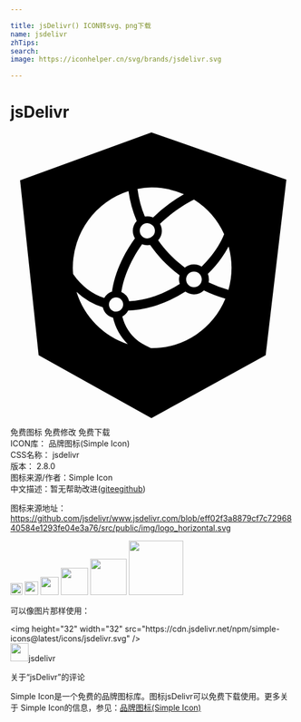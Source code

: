 ```yaml
---

title: jsDelivr() ICON转svg、png下载
name: jsdelivr
zhTips: 
search: 
image: https://iconhelper.cn/svg/brands/jsdelivr.svg

---
```


# jsDelivr  <small style="font-size: 60%;font-weight: 100"></small>

<div id="svg" class="svg-wrap">
<svg role="img" viewBox="0 0 24 24" xmlns="http://www.w3.org/2000/svg"><title>jsDelivr icon</title><path d="M11.851 0L.811 4.02l1.56 14.7L11.85 24l9.6-5.28 1.74-14.76zm.062 4.622a6.668 6.75 0 0 1 2.666.572 12.507 12.507 0 0 0-2.59 1.95c-.045-.02-.092-.031-.138-.045a1.181 1.181 0 0 0-.346-.056c-.071 0-.141.01-.21.021a8.91 8.91 0 0 1-.615-2.318 6.668 6.75 0 0 1 1.171-.122 6.668 6.75 0 0 1 .062-.002zm-1.99.312a9.763 9.763 0 0 0 .69 2.504 1.213 1.213 0 0 0-.328.825 1.202 1.202 0 0 0 .18.63c-.937 1.294-1.656 2.803-1.905 4.31-.01.056-.013.11-.02.166-.282.09-.515.284-.656.54-.987-.333-1.885-.968-2.615-2.022a6.668 6.75 0 0 1-.026-.515 6.668 6.75 0 0 1 4.68-6.438zm5.507.709a6.668 6.75 0 0 1 2.53 2.9c-.377.953-1.049 1.892-1.893 2.727a1.242 1.242 0 0 0-.644-.184 1.243 1.243 0 0 0-.768.27c-.462-.354-.91-.737-1.318-1.168-.333-.35-.637-.73-.921-1.123.19-.215.31-.494.31-.802 0-.212-.061-.41-.159-.586 1.058-1.008 2.112-1.67 2.863-2.034zm-3.925 1.982a.624.624 0 0 1 .346.114.624.624 0 0 1 .292.524.624.624 0 0 1-.292.524.626.626 0 0 1-.346.113.634.634 0 0 1-.638-.637c0-.355.283-.638.638-.638zm-.441 1.771a1.205 1.205 0 0 0 .675.062c.036.05.075.097.112.148a11.438 11.438 0 0 0 .921 1.119 12.103 12.103 0 0 0 1.446 1.277c-.032.11-.054.224-.054.342a1.236 1.236 0 0 0 .066.38 9.91 9.91 0 0 1-2.118 1.042c-.087.029-.173.052-.261.078a7.735 7.735 0 0 1-1.87.332 1.15 1.15 0 0 0-.66-.773c.004-.024.005-.049.01-.073.219-1.333.873-2.73 1.733-3.934zm7.272.19a6.668 6.75 0 0 1 .245 1.786 6.668 6.75 0 0 1-.259 1.856 9.993 9.993 0 0 1-1.666-.63 1.243 1.243 0 0 0-.065-.713 9.434 9.434 0 0 0 1.745-2.3zm-2.913 2.101c.367 0 .657.291.657.658s-.291.657-.657.657c-.367 0-.658-.29-.658-.657s.29-.658.658-.658zm.837 1.59a10.79 10.79 0 0 0 1.802.688 6.668 6.75 0 0 1-6.149 4.157 6.668 6.75 0 0 1-.062-.004 6.668 6.75 0 0 1-.042 0c-.087-.042-.168-.08-.266-.129-.312-.154-.667-.352-.846-.5a3.796 3.796 0 0 1-1.294-2.03c.21-.111.38-.284.487-.495a8.428 8.428 0 0 0 1.96-.306 9.11 9.11 0 0 0 .513-.154 11.083 11.083 0 0 0 2.341-1.13c.205.143.452.23.719.23a1.248 1.248 0 0 0 .837-.328zm-10.707.116a5.761 5.761 0 0 0 2.212 1.298 1.146 1.146 0 0 0 .857.87 4.602 4.602 0 0 0 1.24 2.222 6.668 6.75 0 0 1-4.31-4.39zm3.327.464c.331 0 .595.263.595.596s-.264.595-.595.595a.59.59 0 0 1-.596-.595.591.591 0 0 1 .596-.596z"/></svg>
</div>
<detail full-name='jsdelivr'></detail>

<div class="detail-page">
<p>
<span><span class="badge-success badge">免费图标</span> <span class="badge-success badge">免费修改</span>  <span class="badge-success badge">免费下载</span> </span>
<br/>
<span>
ICON库：
<span class="badge-secondary badge">品牌图标(Simple Icon)</span> 
</span>
<br/>
<span>
CSS名称：
<span class="badge-secondary badge">jsdelivr</span> 
</span>

<br/>
<span>
版本：
<span class="badge-secondary badge">2.8.0</span> 
</span>
<br/>
<span>图标来源/作者：<span class="badge-light badge">Simple Icon</span></span> 
<br/>
<span class="zh-detail">中文描述：暂无<span class="help-link"><span>帮助改进</span>(<a href="https://gitee.com/liuwave/icon-helper/edit/master/json/brands/jsdelivr.json" target="_blank" rel="noopener noreferrer">gitee</a><a href="https://github.com/liuwave/icon-helper/edit/master/json/brands/jsdelivr.json" target="_blank" rel="noopener noreferrer">github</a></span>)</span><br/>
</p>
</div><div class="description description alert alert-light"><p>图标来源地址：<a href="https://github.com/jsdelivr/www.jsdelivr.com/blob/eff02f3a8879cf7c7296840584e1293fe04e3a76/src/public/img/logo_horizontal.svg" target="_blank" rel="noopener noreferrer">https://github.com/jsdelivr/www.jsdelivr.com/blob/eff02f3a8879cf7c7296840584e1293fe04e3a76/src/public/img/logo_horizontal.svg</a></p></div>
<div class="alert alert-dark">
<img height="21" width="21" src="https://cdn.jsdelivr.net/npm/simple-icons@latest/icons/jsdelivr.svg" />
<img height="24" width="24" src="https://cdn.jsdelivr.net/npm/simple-icons@latest/icons/jsdelivr.svg" />
<img height="32" width="32" src="https://cdn.jsdelivr.net/npm/simple-icons@latest/icons/jsdelivr.svg" />
<img height="48" width="48" src="https://cdn.jsdelivr.net/npm/simple-icons@latest/icons/jsdelivr.svg" />
<img height="64" width="64" src="https://cdn.jsdelivr.net/npm/simple-icons@latest/icons/jsdelivr.svg" />
<img height="96" width="96" src="https://cdn.jsdelivr.net/npm/simple-icons@latest/icons/jsdelivr.svg" />

</div>
<div>
  <p>可以像图片那样使用：    
  </p>
  <div class="alert alert-primary" style="font-size: 14px">
    &lt;img height="32" width="32" src="https://cdn.jsdelivr.net/npm/simple-icons@latest/icons/jsdelivr.svg" /&gt;
    <copy-btn content='<img height="32" width="32" src="https://cdn.jsdelivr.net/npm/simple-icons@latest/icons/jsdelivr.svg" />'></copy-btn>
  </div>
  <div class="alert alert-secondary">
    <img height="32" width="32" src="https://cdn.jsdelivr.net/npm/simple-icons@latest/icons/jsdelivr.svg" />jsdelivr
    <copy-btn content="jsdelivr" btn-title="复制图标名称"></copy-btn>
  </div>
</div>

<Vssue title="关于“jsDelivr”的评论" >关于“jsDelivr”的评论</Vssue>


<div><p>Simple Icon是一个免费的品牌图标库。图标jsDelivr可以免费下载使用。更多关于  Simple Icon的信息，参见：<a target="_blank" href="https://iconhelper.cn/brands.html">品牌图标(Simple Icon)</a>
</p></div>
